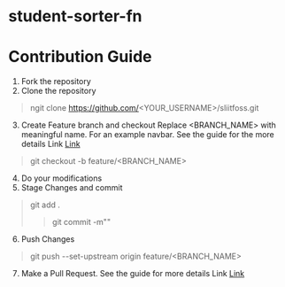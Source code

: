 # student-sorter-fn
# Contribution Guide
1. Fork the repository
2. Clone the repository
> ngit clone https://github.com/<YOUR_USERNAME>/sliitfoss.git
3. Create Feature branch and checkout Replace <BRANCH_NAME> with meaningful name. For an example navbar. See the guide for the more details Link [Link](https://www.atlassian.com/git/tutorials/comparing-workflows/feature-branch-workflow)
> git checkout -b feature/<BRANCH_NAME>
4. Do your modifications
5. Stage Changes and commit
> git add .
> > git commit -m"<Commit message>"
6. Push Changes
> git push --set-upstream origin feature/<BRANCH_NAME>
7. Make a Pull Request. See the guide for more details Link [Link](https://docs.github.com/en/pull-requests/collaborating-with-pull-requests/proposing-changes-to-your-work-with-pull-requests/creating-a-pull-request)
